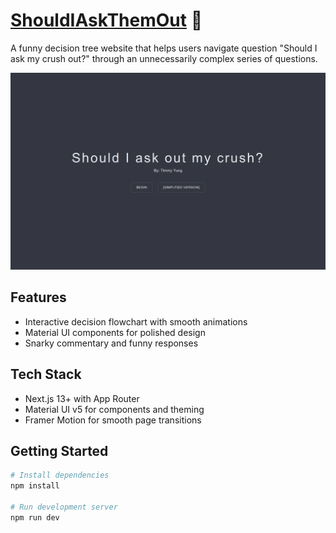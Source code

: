 # [ShouldIAskThemOut](https://shouldiask.vercel.app/) 🌹

A funny decision tree website that helps users navigate question "Should I ask my crush out?" through an unnecessarily complex series of questions.

![Home Screen](https://github.com/TimmyYung/ShouldIAskThemOut/blob/main/public/image.png)

## Features

- Interactive decision flowchart with smooth animations
- Material UI components for polished design
- Snarky commentary and funny responses

## Tech Stack

- Next.js 13+ with App Router
- Material UI v5 for components and theming
- Framer Motion for smooth page transitions

## Getting Started

```bash
# Install dependencies
npm install

# Run development server
npm run dev
```
